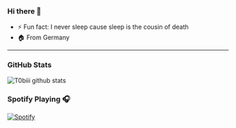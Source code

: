 ### Hi there 👋

<!--
**T0biii/T0biii** is a ✨ _special_ ✨ repository because its `README.md` (this file) appears on your GitHub profile.


- 🔭 I’m currently working on ...
- 🌱 I’m currently learning ...
- 👯 I’m looking to collaborate on ...
- 🤔 I’m looking for help with ...
- 💬 Ask me about ...
- 📫 How to reach me: ...
- 😄 Pronouns: ...
-->
- ⚡ Fun fact: I never sleep cause sleep is the cousin of death
- 🏠 From Germany

--- 
### GitHub Stats
![T0biii github stats](https://github-readme-stats.t0biii.vercel.app/api?username=T0biii&show_icons=true&theme=bear)
### Spotify Playing 🎧
[![Spotify](https://novatorem-inky.vercel.app/api/spotify)](https://open.spotify.com/user/tobiasm99)
